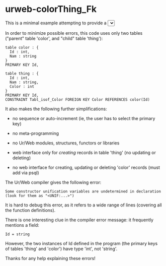 # urweb-colorThing_Fk

This is a minimal example attempting to provide a <select> widget to allow the user to easily edit a foreign-key field.

In order to minimize possible errors, this code uses only two tables ("parent" table 'color', and "child" table 'thing'):

```
table color : { 
  Id : int, 
  Nam : string 
}
PRIMARY KEY Id,
 
table thing : {
  Id : int, 
  Nam : string,
  Color : int
}
PRIMARY KEY Id,
CONSTRAINT Tabl_isof_Color FOREIGN KEY Color REFERENCES color(Id)
```

It also makes the following further simplifications:

- no sequence or auto-increment (ie, the user has to select the primary key)

- no meta-programming

- no Ur/Web modules, structures, functors or libraries

- web interface only for *creating* records in table 'thing' (no updating or deleting)

- no web interface for creating, updating or deleting 'color' records (must add via psql)

The Ur/Web compiler gives the following error:

```
Some constructor unification variables are undetermined in declaration
(look for them as "<UNIF:...>")
```

It is hard to debug this error, as it refers to a wide range of lines (covering all the function definitions).

There is one interesting clue in the compiler error message: it frequently mentions a field:

```
Id = string
```

However, the two instances of Id defined in the program (the primary keys of tables 'thing' and 'color') have type 'int', not 'string'.

Thanks for any help explaining these errors!







